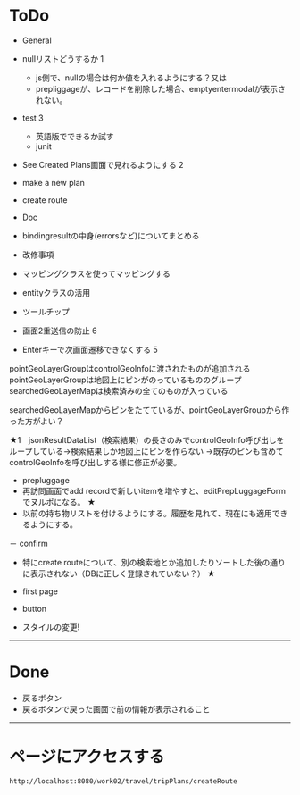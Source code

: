 # ToDo

- General
 - nullリストどうするか 1
 	- js側で、nullの場合は何か値を入れるようにする？又は
 	- prepliggageが、レコードを削除した場合、emptyentermodalが表示されない。
 - test 3
   	- 英語版でできるか試す
 	- junit
 - See Created Plans画面で見れるようにする 2
 
- make a new plan

- create route 

- Doc
 - bindingresultの中身(errorsなど)についてまとめる	

- 改修事項
 - マッピングクラスを使ってマッピングする
 - entityクラスの活用 
 - ツールチップ
 - 画面2重送信の防止 6
- Enterキーで次画面遷移できなくする  5


pointGeoLayerGroupはcontrolGeoInfoに渡されたものが追加される
pointGeoLayerGroupは地図上にピンがのっているもののグループ
searchedGeoLayerMapは検索済みの全てのものが入っている

searchedGeoLayerMapからピンをたてているが、pointGeoLayerGroupから作った方がよい？



★1　jsonResultDataList（検索結果）の長さのみでcontrolGeoInfo呼び出しをループしている→検索結果しか地図上にピンを作らない
   →既存のピンも含めてcontrolGeoInfoを呼び出しする様に修正が必要。
 
- prepluggage 
 - 再訪問画面でadd recordで新しいitemを増やすと、editPrepLuggageFormでヌルポになる。 ★
 - 以前の持ち物リストを付けるようにする。履歴を見れて、現在にも適用できるようにする。

－ confirm 
 - 特にcreate routeについて、別の検索地とか追加したりソートした後の通りに表示されない（DBに正しく登録されていない？） ★
 
- first page

- button
 - スタイルの変更!

***
# Done
- 戻るボタン
- 戻るボタンで戻った画面で前の情報が表示されること




*** 
# ページにアクセスする  
 
```
http://localhost:8080/work02/travel/tripPlans/createRoute
```
